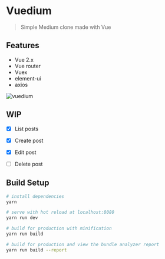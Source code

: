 # Vuedium

> Simple Medium clone made with Vue

## Features

* Vue 2.x
* Vue router
* Vuex
* element-ui
* axios

<img src="https://github.com/raulghm/vuedium/blob/master/screenshot.jpg" alt="vuedium"/>

## WIP
* [x] List posts
* [x] Create post
* [x] Edit post
* [ ] Delete post


## Build Setup

``` bash
# install dependencies
yarn

# serve with hot reload at localhost:8080
yarn run dev

# build for production with minification
yarn run build

# build for production and view the bundle analyzer report
yarn run build --report
```
